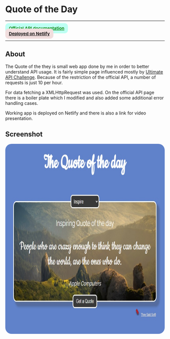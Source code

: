# Quote of the Day

---

<div>
<a href="https://theysaidso.com/api/" target="_blank" rel="noopener noreferrer"
    style="padding:0.5rem 0.7rem;
    color: green;
    background: #BDFFF3;
    border-radius:10px;
    font-size:0.85rem;
    font-weight:600;">Official API documentation</a> <br/> 
<a href="#" target="_blank" rel="noopener noreferrer"
    style="padding:0.5rem 0.7rem;
    color: black;
    background: #F1DEDE;
    border-radius:10px;
    font-size:0.85rem;
    font-weight:600;">Deployed on Netlify</a> <br/> 
</div>

---

## About

<p>The Quote of the they is small web app done by me in order to better understand API usage. It is fairly simple page influenced mostly by <a href="https://theultimateapichallenge.com/" target="_blank" rel="noopener noreferrer">Ultimate API Challenge</a>. Because of the restriction of the official API, a number of requests is just 10 per hour.</p>

<p>For data fetching a XMLHttpRequest was used. On the official API page there is a boiler plate which I modified and also added some additional error handling cases.</p>

<p>Working app is deployed on Netlify and there is also a link for video presentation.</p>

## Screenshot

<img src="/screenshot.jpg" height="600" style="border-radius:20px;margin-bottom:2rem;" />
